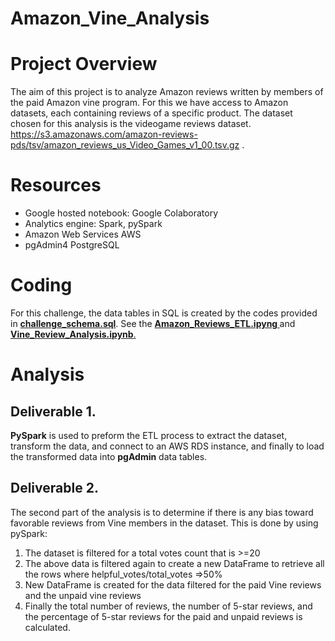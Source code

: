 # Amazon_Vine_Analysis
# Project Overview
The aim of this project is to analyze Amazon reviews written by members of the paid Amazon vine program. For this we have access
to Amazon datasets, each containing reviews of a specific product. The dataset chosen for this analysis is the videogame reviews dataset.
https://s3.amazonaws.com/amazon-reviews-pds/tsv/amazon_reviews_us_Video_Games_v1_00.tsv.gz .

# Resources
* Google hosted notebook: Google Colaboratory
* Analytics engine: Spark, pySpark
* Amazon Web Services AWS
* pgAdmin4 PostgreSQL

# Coding
For this challenge, the data tables in SQL is created by the codes provided in <b><ins>challenge_schema.sql</b></ins>.
See the <b><ins>Amazon_Reviews_ETL.ipyng </ins></b> and <b><ins>Vine_Review_Analysis.ipynb</b><ins>.

  
  
# Analysis
## Deliverable 1.
<b>PySpark</b> is used to preform the ETL process to extract the dataset, transform the data, and connect to an </b>AWS RDS instance</b>, and finally to load
the transformed data into <b>pgAdmin</b> data tables.

## Deliverable 2.
The second part of the analysis is to determine if there is any bias toward favorable reviews from Vine members in the dataset. This is done by using
pySpark:
1. The dataset is filtered for a total votes count that is >=20
2. The above data is filtered again to create a new DataFrame to retrieve all the rows where helpful_votes/total_votes =>50%
3. New DataFrame is created for the data filtered for the paid Vine reviews and the unpaid vine reviews
4. Finally the total number of reviews, the number of 5-star reviews, and the percentage of 5-star reviews for the paid and unpaid reviews is calculated.





